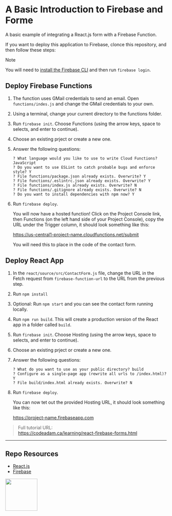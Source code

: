 # A Basic Introduction to Firebase and Forme

A basic example of integrating a React.js form with a Firebase Function.

If you want to deploy this application to Firebase, clonce this repository, and then follow these steps:

> [!Note]
> You will need to [install the Firebase CLI](https://firebase.google.com/docs/cli) and then run `firebase login`.

## Deploy Firebase Functions

1. The function uses GMail credentials to send an email. Open `functions/indes.js` and change the GMail credentials to your own.
2. Using a terminal, change your current directory to the functions folder.
3. Run `firebase init`. Choose Functions (using the arrow keys, space to selects, and enter to continue).
4. Choose an existing prject or create a new one.
5. Answer the following questions:
    
    ```
    ? What language would you like to use to write Cloud Functions? JavaScript
    ? Do you want to use ESLint to catch probable bugs and enforce style? Y
    ? File functions/package.json already exists. Overwrite? Y
    ? File functions/.eslintrc.json already exists. Overwrite? Y
    ? File functions/index.js already exists. Overwrite? N
    ? File functions/.gitignore already exists. Overwrite? N
    ? Do you want to install dependencies with npm now? Y
    ```

6. Run `firebase deploy`.
    
    You will now have a hosted function! Click on the Project Console link, then Functions (on the left hand side of your Project Console), copy the URL under the Trigger column, it should look something like this:
    
    https://us-central1-project-name.cloudfunctions.net/submit
    
    You will need this to place in the code of the contact form.

## Deploy React App

1. In the `react/source/src/ContactForm.js` file, change the URL in the Fetch request from `firebase-function-url` to the URL from the previous step.
2. Run `npm install`
3. Optional: Run `npm start` and you can see the contact form running locally.
4. Run `npm run build`. This will create a production version of the React app in a folder called `build`.
5. Run `firebase init`. Choose Hosting (using the arrow keys, space to selects, and enter to continue).
6. Choose an existing prject or create a new one.
7. Answer the following questions:

    ```
    ? What do you want to use as your public directory? build
    ? Configure as a single-page app (rewrite all urls to /index.html)? Y
    ? File build/index.html already exists. Overwrite? N
    ```

6. Run `firebase deploy`.

    You can now tet out the provided Hosting URL, it should look something like this:

    https://project-name.firebaseapp.com

> Full tutorial URL:  
> https://codeadam.ca/learning/react-firebase-forms.html

*** 

## Repo Resources

* [React.js](https://reactjs.org/)
* [Firebase](https://firebase.google.com/)

<a href="https://codeadam.ca">
<img src="https://codeadam.ca/images/code-block.png" width="100">
</a>

